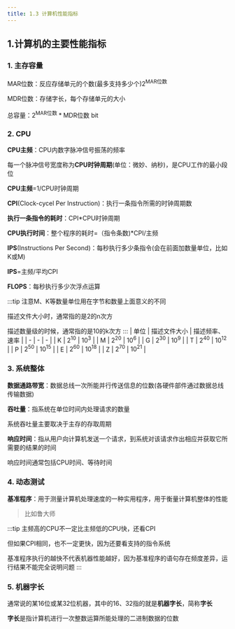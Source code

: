 ```yaml
---
title: 1.3 计算机性能指标
---
```


## 1.计算机的主要性能指标

### 1. 主存容量

MAR位数：反应存储单元的个数(最多支持多少个)$2^{\text{MAR位数}}$

MDR位数：存储字长，每个存储单元的大小

总容量：$2^{\text{MAR位数}}*\text{MDR位数}$ bit





### 2. CPU

**CPU主频**：CPU内数字脉冲信号振荡的频率

每一个脉冲信号宽度称为**CPU时钟周期**(单位：微妙、纳秒)，是CPU工作的最小段位

**CPU主频**=1/CPU时钟周期

**CPI**(Clock-cycel Per Instruction)：执行一条指令所需的时钟周期数

**执行一条指令的耗时**：CPI*CPU时钟周期


**CPU执行时间**：整个程序的耗时=（指令条数)*CPI/主频

**IPS**(Instructions Per Second)：每秒执行多少条指令(会在前面加数量单位，比如K或M)

**IPS**=主频/平均CPI

**FLOPS**：每秒执行多少次浮点运算

:::tip
注意M、K等数量单位用在字节和数量上面意义的不同


描述文件大小时，通常指的是2的n次方

描述数量级的时候，通常指的是10的k次方
:::
| 单位 | 描述文件大小 | 描述频率、速率 |
| - | - | - |
| K | $2^{10}$ | $10^3$ |
| M | $2^{20}$ | $10^6$ |
| G | $2^{30}$ | $10^9$ |
| T | $2^{40}$ | $10^{12}$ |
| P | $2^{50}$ | $10^{15}$ |
| E | $2^{60}$ | $10^{18}$ |
| Z | $2^{70}$ | $10^{21}$ |

### 3. 系统整体

**数据通路带宽**：数据总线一次所能并行传送信息的位数(各硬件部件通过数据总线传输数据)

**吞吐量**：指系统在单位时间内处理请求的数量

系统吞吐量主要取决于主存的存取周期

**响应时间**：指从用户向计算机发送一个请求，到系统对该请求作出相应并获取它所需要的结果的时间

响应时间通常包括CPU时间、等待时间

### 4. 动态测试

**基准程序**：用于测量计算机处理速度的一种实用程序，用于衡量计算机整体的性能

>比如鲁大师

:::tip
主频高的CPU不一定比主频低的CPU快，还看CPI

但如果CPI相同，也不一定更快，因为还要看支持的指令系统

基准程序执行的越快不代表机器性能越好，因为基准程序的语句存在频度差异，运行结果不能完全说明问题
:::

### 5. 机器字长

通常说的某16位或某32位机器，其中的16、32指的就是**机器字长**，简称**字长**

**字长**是指计算机进行一次整数运算所能处理的二进制数据的位数

















